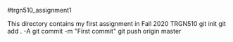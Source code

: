 #trgn510_assignment1

This directory contains my first assignment in Fall 2020 TRGN510
git init
git add . -A
git commit -m "First commit"
git push origin master
